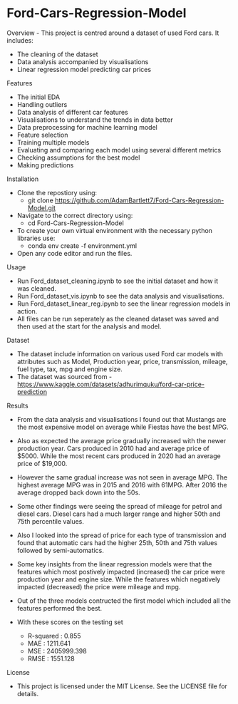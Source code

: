 # Ford-Cars-Regression-Model
Overview - 
This project is centred around a dataset of used Ford cars. It includes: 
- The cleaning of the dataset
- Data analysis accompanied by visualisations
- Linear regression model predicting car prices

Features
- The initial EDA 
- Handling outliers
- Data analysis of different car features
- Visualisations to understand the trends in data better
- Data preprocessing for machine learning model
- Feature selection
- Training multiple models
- Evaluating and comparing each model using several different metrics
- Checking assumptions for the best model
- Making predictions

Installation
- Clone the repostiory using:
  - git clone https://github.com/AdamBartlett7/Ford-Cars-Regression-Model.git
- Navigate to the correct directory using:
  - cd Ford-Cars-Regression-Model
- To create your own virtual environment with the necessary python libraries use:
   - conda env create -f environment.yml
- Open any code editor and run the files.

Usage
- Run Ford_dataset_cleaning.ipynb to see the initial dataset and how it was cleaned.
- Run Ford_dataset_vis.ipynb to see the data analysis and visualisations.
- Run Ford_dataset_linear_reg.ipynb to see the linear regression models in action.
- All files can be run seperately as the cleaned dataset was saved and then used at the start for the analysis and model.

Dataset
- The dataset include information on various used Ford car models with attributes such as Model, Production year, price, 
  transmission, mileage, fuel type, tax, mpg and engine size.
- The dataset was sourced from - https://www.kaggle.com/datasets/adhurimquku/ford-car-price-prediction

Results
- From the data analysis and visualisations I found out that Mustangs are the most expensive model on average while Fiestas have the best MPG.
- Also as expected the average price gradually increased with the newer production year. Cars produced in 2010 had and average price of $5000.
  While the most recent cars produced in 2020 had an average price of $19,000. 
- However the same gradual increase was not seen in average MPG. The highest average MPG was in 2015 and 2016 with 61MPG.
  After 2016 the average dropped back down into the 50s.
- Some other findings were seeing the spread of mileage for petrol and diesel cars. Diesel cars had a much larger range and higher 50th and 75th percentile values.
- Also I looked into the spread of price for each type of transmission and found that automatic cars had the higher 25th, 50th and 75th values followed by semi-automatics.

- Some key insights from the linear regression models were that the features which most postively impacted (increased) the car price 
  were production year and engine size. While the features which negatively impacted (decreased) the price were mileage and mpg.
- Out of the three models contructed the first model which included all the features performed the best.
- With these scores on the testing set
   - R-squared : 0.855
   - MAE : 1211.641
   - MSE : 2405999.398
   - RMSE : 1551.128

License
- This project is licensed under the MIT License. See the LICENSE file for details.




